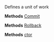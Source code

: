 Defines a unit of work

**Methods**
[Commit](Bifrost.Lifecycle.IUnitOfWork.Commit)


**Methods**
[Rollback](Bifrost.Lifecycle.IUnitOfWork.Rollback)


**Methods**
[ctor](Bifrost.Events.EventSource.ctor)
